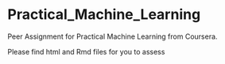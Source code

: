 # Practical_Machine_Learning
Peer Assignment for Practical Machine Learning from Coursera.

Please find html and Rmd files for you to assess

